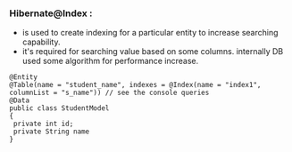 ### Hibernate@Index :
  - is used to create indexing for a particular entity to increase searching capability.
  - it's required for searching value based on some columns. internally DB used some algorithm for performance increase.
  ```    
  @Entity
  @Table(name = "student_name", indexes = @Index(name = "index1", columnList = "s_name")) // see the console queries
  @Data
public class StudentModel 
{ 
   private int id;
   private String name
}	
  ```
